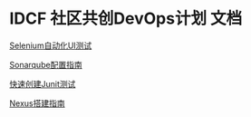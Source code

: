 # IDCF 社区共创DevOps计划 文档


[Selenium自动化UI测试](docs/Selenium自动化UI测试.md)

[Sonarqube配置指南](docs/Sonarqube配置指南.md)

[快速创建Junit测试](docs/快速创建Junit测试.md)

[Nexus搭建指南](docs/Nexus搭建指南.md)